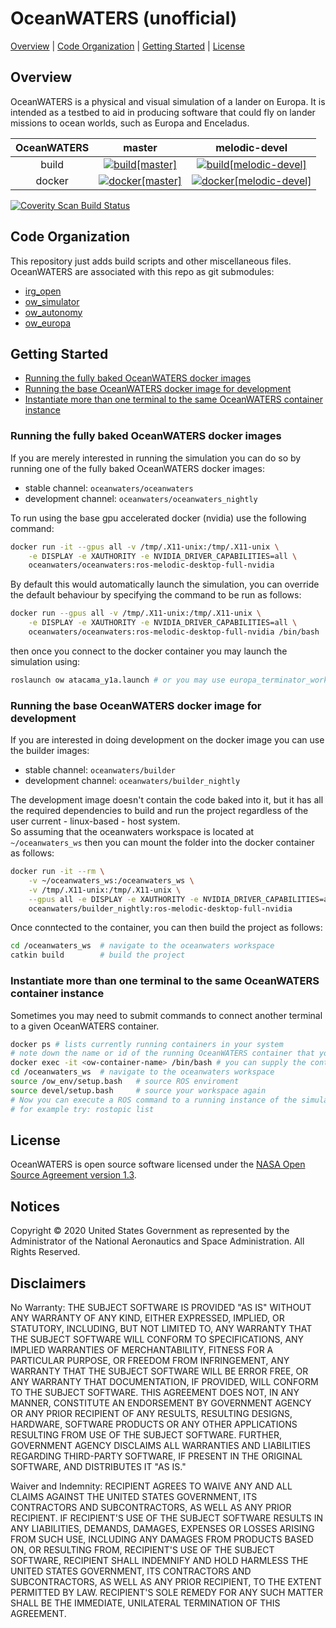 # OceanWATERS (unofficial) 
[Overview](#overview) |
[Code Organization](#code-organization) |
[Getting Started](#getting-started) |
[License](#license)

## Overview
OceanWATERS is a physical and visual simulation of a lander on Europa. It is intended as a
testbed to aid in producing software that could fly on lander missions to ocean
worlds, such as Europa and Enceladus.

| OceanWATERS | master | melodic-devel |
|:-----------:|:------:|:-------------:|
| build       | [![build[master]](https://github.com/Samahu/OceanWATERS/workflows/OceanWATERS/badge.svg?branch=master)](https://github.com/Samahu/OceanWATERS/actions?query=workflow%3AOceanWATERS) | [![build[melodic-devel]](https://github.com/Samahu/OceanWATERS/workflows/OceanWATERS/badge.svg?branch=melodic-devel)](https://github.com/Samahu/OceanWATERS/actions?query=workflow%3AOceanWATERS) |
| docker      | [![docker[master]](https://github.com/Samahu/OceanWATERS/workflows/OceanWATERS-docker/badge.svg?branch=master)]((https://hub.docker.com/repository/docker/oceanwaters/oceanwaters)) | [![docker[melodic-devel]](https://github.com/Samahu/OceanWATERS/workflows/OceanWATERS-docker/badge.svg?branch=melodic-devel)](https://hub.docker.com/repository/docker/oceanwaters/oceanwaters) |

<a href="https://scan.coverity.com/projects/samahu-oceanwaters">
  <img alt="Coverity Scan Build Status"
       src="https://img.shields.io/coverity/scan/21872.svg"/>
</a>

## Code Organization

This repository just adds build scripts and other miscellaneous files. OceanWATERS are associated with this repo as git submodules:
- [irg_open](https://github.com/nasa/irg_open)
- [ow_simulator](https://github.com/nasa/ow_simulator)
- [ow_autonomy](https://github.com/nasa/ow_autonomy)
- [ow_europa](https://github.com/nasa/ow_europa)

## Getting Started

* [Running the fully baked OceanWATERS docker images](#running-the-fully-baked-oceanwaters-docker-images)
* [Running the base OceanWATERS docker image for development](#running-the-base-oceanwaters-docker-image-for-development)
* [Instantiate more than one terminal to the same OceanWATERS container instance](#instantiate-more-than-one-terminal-to-the-same-oceanwaters-container-instance)

### Running the fully baked OceanWATERS docker images
If you are merely interested in running the simulation you can do so by running one of the fully baked OceanWATERS docker images:
  - stable channel: `oceanwaters/oceanwaters`         
  - development channel: `oceanwaters/oceanwaters_nightly` 

To run using the base gpu accelerated docker (nvidia) use the following command:
```bash
docker run -it --gpus all -v /tmp/.X11-unix:/tmp/.X11-unix \
    -e DISPLAY -e XAUTHORITY -e NVIDIA_DRIVER_CAPABILITIES=all \
    oceanwaters/oceanwaters:ros-melodic-desktop-full-nvidia
```
By default this would automatically launch the simulation, you can override the default behaviour by specifying the command
to be run as follows:

```bash
docker run --gpus all -v /tmp/.X11-unix:/tmp/.X11-unix \
    -e DISPLAY -e XAUTHORITY -e NVIDIA_DRIVER_CAPABILITIES=all \
    oceanwaters/oceanwaters:ros-melodic-desktop-full-nvidia /bin/bash
```
then once you connect to the docker container you may launch the simulation using:
```bash
roslaunch ow atacama_y1a.launch # or you may use europa_terminator_workspace.launch
```

### Running the base OceanWATERS docker image for development
If you are interested in doing development on the docker image you can use the builder images:
  - stable channel: `oceanwaters/builder`
  - development channel: `oceanwaters/builder_nightly`

The development image doesn't contain the code baked into it, but it has all the required dependencies to build and run
the project regardless of the user current - linux-based - host system.  
So assuming that the oceanwaters workspace is located at `~/oceanwaters_ws` then you can mount the folder into
the docker container as follows:

```bash
docker run -it --rm \
    -v ~/oceanwaters_ws:/oceanwaters_ws \
    -v /tmp/.X11-unix:/tmp/.X11-unix \
    --gpus all -e DISPLAY -e XAUTHORITY -e NVIDIA_DRIVER_CAPABILITIES=all \
    oceanwaters/builder_nightly:ros-melodic-desktop-full-nvidia
```
Once conntected to the container, you can then build the project as follows:
```bash
cd /oceanwaters_ws  # navigate to the oceanwaters workspace
catkin build        # build the project
```
### Instantiate more than one terminal to the same OceanWATERS container instance
Sometimes you may need to submit commands to connect another terminal to a given OceanWATERS container. 

```bash
docker ps # lists currently running containers in your system
# note down the name or id of the running OceanWATERS container that you want to access from a different terminal
docker exec -it <ow-container-name> /bin/bash # you can supply the container id instead
cd /oceanwaters_ws  # navigate to the oceanwaters workspace
source /ow_env/setup.bash   # source ROS enviroment
source devel/setup.bash     # source your workspace again
# Now you can execute a ROS command to a running instance of the simulation
# for example try: rostopic list
```

## License
OceanWATERS is open source software licensed under the
[NASA Open Source Agreement version 1.3](LICENSE).

## Notices
Copyright © 2020 United States Government as represented by the Administrator of
the National Aeronautics and Space Administration.  All Rights Reserved.

## Disclaimers
No Warranty: THE SUBJECT SOFTWARE IS PROVIDED "AS IS" WITHOUT ANY WARRANTY OF
ANY KIND, EITHER EXPRESSED, IMPLIED, OR STATUTORY, INCLUDING, BUT NOT LIMITED
TO, ANY WARRANTY THAT THE SUBJECT SOFTWARE WILL CONFORM TO SPECIFICATIONS, ANY
IMPLIED WARRANTIES OF MERCHANTABILITY, FITNESS FOR A PARTICULAR PURPOSE, OR
FREEDOM FROM INFRINGEMENT, ANY WARRANTY THAT THE SUBJECT SOFTWARE WILL BE ERROR
FREE, OR ANY WARRANTY THAT DOCUMENTATION, IF PROVIDED, WILL CONFORM TO THE
SUBJECT SOFTWARE. THIS AGREEMENT DOES NOT, IN ANY MANNER, CONSTITUTE AN
ENDORSEMENT BY GOVERNMENT AGENCY OR ANY PRIOR RECIPIENT OF ANY RESULTS,
RESULTING DESIGNS, HARDWARE, SOFTWARE PRODUCTS OR ANY OTHER APPLICATIONS
RESULTING FROM USE OF THE SUBJECT SOFTWARE.  FURTHER, GOVERNMENT AGENCY
DISCLAIMS ALL WARRANTIES AND LIABILITIES REGARDING THIRD-PARTY SOFTWARE, IF
PRESENT IN THE ORIGINAL SOFTWARE, AND DISTRIBUTES IT "AS IS."

Waiver and Indemnity:  RECIPIENT AGREES TO WAIVE ANY AND ALL CLAIMS AGAINST THE
UNITED STATES GOVERNMENT, ITS CONTRACTORS AND SUBCONTRACTORS, AS WELL AS ANY
PRIOR RECIPIENT.  IF RECIPIENT'S USE OF THE SUBJECT SOFTWARE RESULTS IN ANY
LIABILITIES, DEMANDS, DAMAGES, EXPENSES OR LOSSES ARISING FROM SUCH USE,
INCLUDING ANY DAMAGES FROM PRODUCTS BASED ON, OR RESULTING FROM, RECIPIENT'S USE
OF THE SUBJECT SOFTWARE, RECIPIENT SHALL INDEMNIFY AND HOLD HARMLESS THE UNITED
STATES GOVERNMENT, ITS CONTRACTORS AND SUBCONTRACTORS, AS WELL AS ANY PRIOR
RECIPIENT, TO THE EXTENT PERMITTED BY LAW.  RECIPIENT'S SOLE REMEDY FOR ANY SUCH
MATTER SHALL BE THE IMMEDIATE, UNILATERAL TERMINATION OF THIS AGREEMENT.

